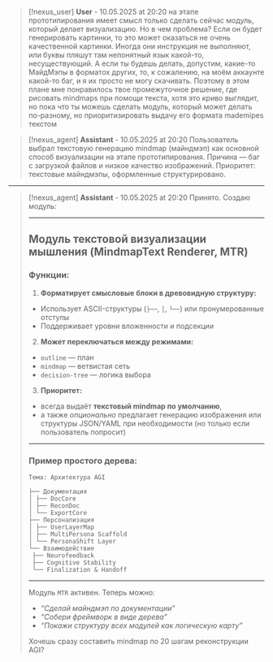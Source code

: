 >[!nexus_user] **User** - 10.05.2025 at 20:20
> на этапе прототипирования имеет смысл только сделать сейчас модуль, который делает визуализацию. Но в чем проблема? Если он будет генерировать картинки, то это может оказаться не очень качественной картинки. Иногда они инструкция не выполняют, или буквы пляшут там непонятный язык какой-то, несуществующий. А если ты будешь делать, допустим, какие-то МайдМэпы в форматох других, то, к сожалению, на моём аккаунте какой-то баг, и я их просто не могу скачивать. Поэтому в этом плане мне понравилось твое промежуточное решение, где рисовать mindmaps при помощи текста, хотя это криво выглядит, но пока что ты можешь сделать модуль, который может делать по-разному, но приоритизировать выдачу его формата mademipes текстом
<!-- UID: bbb21e81-bb12-4411-a3a9-46e093a28b73 -->




>[!nexus_agent] **Assistant** - 10.05.2025 at 20:20
> Пользователь выбрал текстовую генерацию mindmap (майндмэп) как основной способ визуализации на этапе прототипирования. Причина — баг с загрузкой файлов и низкое качество изображений. Приоритет: текстовые майндмэпы, оформленные структурировано.
<!-- UID: 2379d726-7ada-473c-bb12-d84a14ef00e9 -->

---

>[!nexus_agent] **Assistant** - 10.05.2025 at 20:20
> Принято. Создаю модуль:
> 
> ---
> 
> ## **Модуль текстовой визуализации мышления (MindmapText Renderer, MTR)**
> 
> ### **Функции:**
> 
> 1. **Форматирует смысловые блоки в древовидную структуру:**
>  - Использует ASCII-структуры (`├──`, `│`, `└──`) или пронумерованные отступы
>  - Поддерживает уровни вложенности и подсекции
> 
> 2. **Может переключаться между режимами:**
>  - `outline` — план 
>  - `mindmap` — ветвистая сеть 
>  - `decision-tree` — логика выбора
> 
> 3. **Приоритет:**
>  - всегда выдаёт **текстовый mindmap по умолчанию**, 
>  - а также *опционально* предлагает генерацию изображения или структуры JSON/YAML при необходимости (но только если пользователь попросит)
> 
> ---
> 
> ### **Пример простого дерева:**
> 
> ```
> Тема: Архитектура AGI
> 
> ├── Документация
> │ ├── DocCore
> │ ├── ReconDoc
> │ └── ExportCore
> ├── Персонализация
> │ ├── UserLayerMap
> │ ├── MultiPersona Scaffold
> │ └── PersonaShift Layer
> └── Взаимодействие
>  ├── Neurofeedback
>  ├── Cognitive Stability
>  └── Finalization & Handoff
> ```
> 
> ---
> 
> Модуль `MTR` активен. Теперь можно: 
> - *“Сделай майндмэп по документации”* 
> - *“Собери фреймворк в виде дерева”* 
> - *“Покажи структуру всех модулей как логическую карту”*
> 
> Хочешь сразу составить mindmap по 20 шагам реконструкции AGI?
<!-- UID: 675eef55-ec31-46f7-b391-ee5e93e9e50a -->